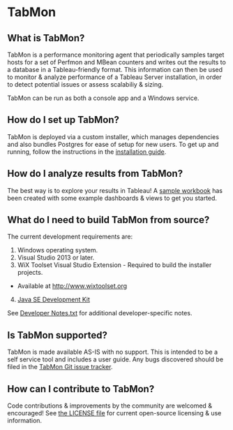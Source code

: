 # TabMon #

## What is TabMon?

TabMon is a performance monitoring agent that periodically samples target hosts for a set of Perfmon and MBean counters and writes out the results to a database in a Tableau-friendly format.  This information can then be used to monitor & analyze performance of a Tableau Server installation, in order to detect potential issues or assess scalabiliy & sizing.

TabMon can be run as both a console app and a Windows service.

## How do I set up TabMon?

TabMon is deployed via a custom installer, which manages dependencies and also bundles Postgres for ease of setup for new users.  To get up and running, follow the instructions in the [installation guide](https://github.com/tableau/TabMon/blob/master/TabMonService/Documentation/UserGuide.pdf).

## How do I analyze results from TabMon?

The best way is to explore your results in Tableau!  A [sample workbook](https://github.com/tableau/TabMon/blob/master/Sample%20Workbooks/TabMon%20Workbook.twb) has been created with some example dashboards & views to get you started.

## What do I need to build TabMon from source?

The current development requirements are:

1. Windows operating system.
2. Visual Studio 2013 or later.
3. WiX Toolset Visual Studio Extension - Required to build the installer projects.
  * Available at http://www.wixtoolset.org
4. [Java SE Development Kit](http://www.oracle.com/technetwork/java/javase/downloads/jdk8-downloads-2133151.html)

See [Developer Notes.txt](https://github.com/tableau/TabMon/blob/master/Developer%20Notes.txt) for additional developer-specific notes.

## Is TabMon supported?

TabMon is made available AS-IS with no support. This is intended to be a self service tool and includes a user guide.  Any bugs discovered should be filed in the [TabMon Git issue tracker](https://github.com/tableau/TabMon/issues).

## How can I contribute to TabMon?

Code contributions & improvements by the community are welcomed & encouraged!  See [the LICENSE file](https://github.com/tableau/TabMon/blob/master/LICENSE) for current open-source licensing & use information.
